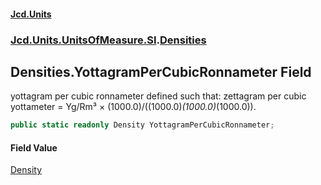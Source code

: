#### [Jcd.Units](index.md 'index')
### [Jcd.Units.UnitsOfMeasure.SI](Jcd.Units.UnitsOfMeasure.SI.md 'Jcd.Units.UnitsOfMeasure.SI').[Densities](Densities.md 'Jcd.Units.UnitsOfMeasure.SI.Densities')

## Densities.YottagramPerCubicRonnameter Field

yottagram per cubic ronnameter defined such that: zettagram per cubic yottameter = Yg/Rm³ × (1000.0)/((1000.0)*(1000.0)*(1000.0)).

```csharp
public static readonly Density YottagramPerCubicRonnameter;
```

#### Field Value
[Density](Density.md 'Jcd.Units.UnitTypes.Density')